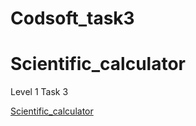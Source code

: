 # Codsoft_task3
# Scientific_calculator
<p>Level 1 Task 3</p>
<a href="https://github.com/bhanukumar20030131/Codsoft_task3.git">Scientific_calculator</a>
